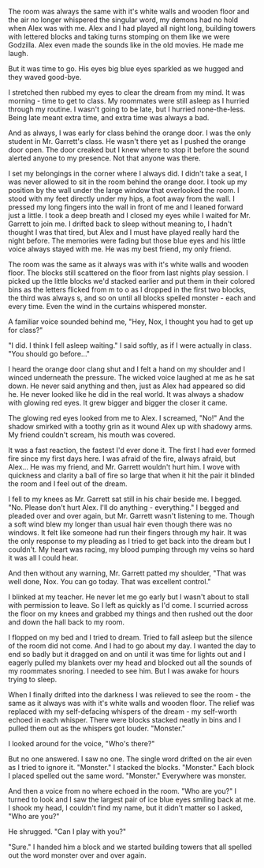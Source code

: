 The room was always the same with it's white walls and wooden floor and the air no longer whispered the singular word, my demons had no hold when Alex was with me.  Alex and I had played all night long, building towers with lettered blocks and taking turns stomping on them like we were Godzilla.  Alex even made the sounds like in the old movies.  He made me laugh.

But it was time to go. His eyes big blue eyes sparkled as we hugged and they waved good-bye.

I stretched then rubbed my eyes to clear the dream from my mind.  It was morning - time to get to class.  My roommates were still asleep as I hurried through my routine.  I wasn't going to be late, but I hurried none-the-less.  Being late meant extra time, and extra time was always a bad.

And as always, I was early for class behind the orange door.  I was the only student in Mr. Garrett's class.  He wasn't there yet as I pushed the orange door open.  The door creaked  but I knew where to stop it before the sound alerted anyone to my presence.  Not that anyone was there.

I set my belongings in the corner where I always did.  I didn't take a seat, I was never allowed to sit in the room behind the orange door.  I took up my position by the wall under the large window that overlooked the room.  I stood with my feet directly under my hips, a foot away from the wall.  I pressed my long fingers into the wall in front of me and I leaned forward just a little.  I took a deep breath and I closed my eyes while I waited for Mr. Garrett to join me.  I drifted back to sleep without meaning to, I hadn't thought I was that tired, but Alex and I must have played really hard the night before.  The memories were fading but those blue eyes and his little voice always stayed with me.   He was my best friend, my only friend.

The room was the same as it always was with it's white walls and wooden floor.  The blocks still scattered on the floor from last nights play session.  I picked up the little blocks we'd stacked earlier and put them in their colored bins as the letters flicked from m to o as I dropped in the first two blocks, the third was always s, and so on until all blocks spelled monster - each and every time.  Even the wind in the curtains whispered monster.

A familiar voice sounded behind me, "Hey, Nox, I thought you had to get up for class?"

"I did.  I think I fell asleep waiting."  I said softly, as if I were actually in class.  "You should go before..."

I heard the orange door clang shut and I felt a hand on my shoulder and I winced underneath the pressure.  The wicked voice laughed at me as he sat down.  He never said anything and then, just as Alex had appeared so did he.  He never looked like he did in the real world.  It was always a shadow with glowing red eyes.  It grew bigger and bigger the closer it came.  

The glowing red eyes looked from me to Alex.  I screamed, "No!"  And the shadow smirked with a toothy grin as it wound Alex up with shadowy arms.  My friend couldn't scream, his mouth was covered.  

It was a fast reaction, the fastest I'd ever done it.  The first I had ever formed fire since my first days here.  I was afraid of the fire, always afraid, but Alex... He was my friend, and Mr. Garrett wouldn't hurt him.  I wove with quickness and clarity a ball of fire so large that when it hit the pair it blinded the room and I feel out of the dream.

I fell to my knees as Mr. Garrett sat still in his chair beside me.  I begged.  "No.  Please don't hurt Alex.  I'll do anything - everything."  I begged and pleaded over and over again, but Mr. Garrett wasn't listening to me.  Though a soft wind blew my longer than usual hair even though there was no windows.  It felt like someone had run their fingers through my hair.  It was the only response to my pleading as  I tried to get back into the dream but I couldn't.  My heart was racing, my blood pumping through my veins so hard it was all I could hear.

And then without any warning, Mr. Garrett patted my shoulder, "That was well done, Nox.  You can go today.  That was excellent control."

I blinked at my teacher.  He never let me go early but I wasn't about to stall with permission to leave.  So I left as quickly as I'd come.  I scurried across the floor on my knees and grabbed my things and then rushed out the door and down the hall back to my room.

I flopped on my bed and I tried to dream.  Tried to fall asleep but the silence of the room did not come.  And I had to go about my day.  I wanted the day to end so badly but it dragged on and on until it was time for lights out and I eagerly pulled my blankets over my head and blocked out all the sounds of my roommates snoring.  I needed to see him.  But I was awake for hours trying to sleep.

When I finally drifted into the darkness I was relieved to see the room - the same as it always was with it's white walls and wooden floor. The relief was replaced with my self-defacing whispers of the dream - my self-worth echoed in each whisper.  There were blocks stacked neatly in bins and I pulled them out as the whispers got louder.  "Monster."   

I looked around for the voice, "Who's there?"

But no one answered.  I saw no one.  The single word drifted on the air even as I tried to ignore it. "Monster." I stacked the blocks. "Monster."  Each block I placed spelled out the same word.  "Monster."  Everywhere was monster.

And then a voice from no where echoed in the room.  "Who are you?"  I turned to look and I saw the largest pair of ice blue eyes smiling back at me.  I shook my head, I couldn't find my name, but it didn't matter so I asked, "Who are you?"

He shrugged.  "Can I play with you?"

"Sure."  I handed him a block and we started building towers that all spelled out the word monster over and over again.


<!--stackedit_data:
eyJoaXN0b3J5IjpbLTYwMTk5NDc2NCwtNDc3NzUxNDM3LC0xMD
Q0MTMzNjMxLC00NDkzODUwOTcsLTEwOTY3MjI0NTJdfQ==
-->